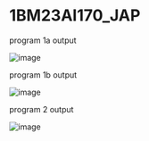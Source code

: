 # 1BM23AI170_JAP

program 1a output

![image](https://github.com/user-attachments/assets/5403aef6-f420-4d03-88c6-71000047c3d3)

program 1b output

![image](https://github.com/user-attachments/assets/6f23abbd-7e6e-49b0-a064-6c691fe927f4)

program 2 output

![image](https://github.com/user-attachments/assets/915eed8f-a3ca-49fe-9ab0-79c0953367de)

